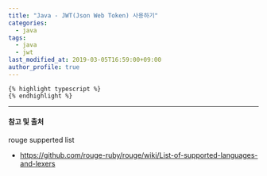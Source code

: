 ```yaml
---
title: "Java - JWT(Json Web Token) 사용하기"
categories: 
  - java
tags:
  - java
  - jwt
last_modified_at: 2019-03-05T16:59:00+09:00
author_profile: true
---
```



    {% highlight typescript %}
    {% endhighlight %}


---
#### 참고 및 출처

rouge supperted list

- https://github.com/rouge-ruby/rouge/wiki/List-of-supported-languages-and-lexers
